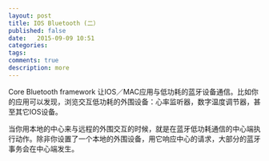 ```yaml
---
layout: post
title: IOS Bluetooth (二）
published: false
date:   2015-09-09 10:51
categories:
tags:
comments: true
description: more
---
```


Core Bluetooth framework 让IOS／MAC应用与低功耗的蓝牙设备通信。比如你的应用可以发现，浏览交互低功耗的外围设备：心率监听器，数字温度调节器，甚至其它IOS设备。

当你用本地的中心来与远程的外围交互的时候，就是在蓝牙低功耗通信的中心端执行动作。除非你设置了一个本地的外围设备，用它响应中心的请求，大部分的蓝牙事务会在中心端发生。



